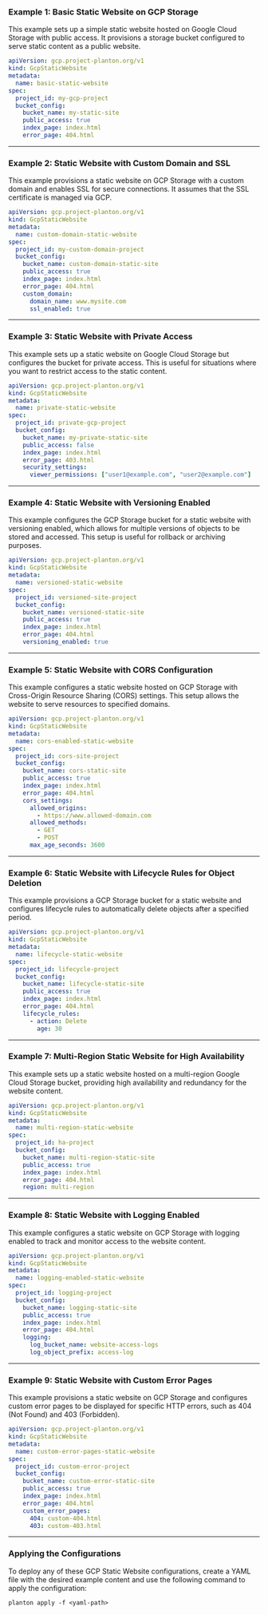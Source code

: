 

### Example 1: Basic Static Website on GCP Storage

This example sets up a simple static website hosted on Google Cloud Storage with public access. It provisions a storage bucket configured to serve static content as a public website.

```yaml
apiVersion: gcp.project-planton.org/v1
kind: GcpStaticWebsite
metadata:
  name: basic-static-website
spec:
  project_id: my-gcp-project
  bucket_config:
    bucket_name: my-static-site
    public_access: true
    index_page: index.html
    error_page: 404.html
```

---

### Example 2: Static Website with Custom Domain and SSL

This example provisions a static website on GCP Storage with a custom domain and enables SSL for secure connections. It assumes that the SSL certificate is managed via GCP.

```yaml
apiVersion: gcp.project-planton.org/v1
kind: GcpStaticWebsite
metadata:
  name: custom-domain-static-website
spec:
  project_id: my-custom-domain-project
  bucket_config:
    bucket_name: custom-domain-static-site
    public_access: true
    index_page: index.html
    error_page: 404.html
    custom_domain:
      domain_name: www.mysite.com
      ssl_enabled: true
```

---

### Example 3: Static Website with Private Access

This example sets up a static website on Google Cloud Storage but configures the bucket for private access. This is useful for situations where you want to restrict access to the static content.

```yaml
apiVersion: gcp.project-planton.org/v1
kind: GcpStaticWebsite
metadata:
  name: private-static-website
spec:
  project_id: private-gcp-project
  bucket_config:
    bucket_name: my-private-static-site
    public_access: false
    index_page: index.html
    error_page: 403.html
    security_settings:
      viewer_permissions: ["user1@example.com", "user2@example.com"]
```

---

### Example 4: Static Website with Versioning Enabled

This example configures the GCP Storage bucket for a static website with versioning enabled, which allows for multiple versions of objects to be stored and accessed. This setup is useful for rollback or archiving purposes.

```yaml
apiVersion: gcp.project-planton.org/v1
kind: GcpStaticWebsite
metadata:
  name: versioned-static-website
spec:
  project_id: versioned-site-project
  bucket_config:
    bucket_name: versioned-static-site
    public_access: true
    index_page: index.html
    error_page: 404.html
    versioning_enabled: true
```

---

### Example 5: Static Website with CORS Configuration

This example configures a static website hosted on GCP Storage with Cross-Origin Resource Sharing (CORS) settings. This setup allows the website to serve resources to specified domains.

```yaml
apiVersion: gcp.project-planton.org/v1
kind: GcpStaticWebsite
metadata:
  name: cors-enabled-static-website
spec:
  project_id: cors-site-project
  bucket_config:
    bucket_name: cors-static-site
    public_access: true
    index_page: index.html
    error_page: 404.html
    cors_settings:
      allowed_origins:
        - https://www.allowed-domain.com
      allowed_methods:
        - GET
        - POST
      max_age_seconds: 3600
```

---

### Example 6: Static Website with Lifecycle Rules for Object Deletion

This example provisions a GCP Storage bucket for a static website and configures lifecycle rules to automatically delete objects after a specified period.

```yaml
apiVersion: gcp.project-planton.org/v1
kind: GcpStaticWebsite
metadata:
  name: lifecycle-static-website
spec:
  project_id: lifecycle-project
  bucket_config:
    bucket_name: lifecycle-static-site
    public_access: true
    index_page: index.html
    error_page: 404.html
    lifecycle_rules:
      - action: Delete
        age: 30
```

---

### Example 7: Multi-Region Static Website for High Availability

This example sets up a static website hosted on a multi-region Google Cloud Storage bucket, providing high availability and redundancy for the website content.

```yaml
apiVersion: gcp.project-planton.org/v1
kind: GcpStaticWebsite
metadata:
  name: multi-region-static-website
spec:
  project_id: ha-project
  bucket_config:
    bucket_name: multi-region-static-site
    public_access: true
    index_page: index.html
    error_page: 404.html
    region: multi-region
```

---

### Example 8: Static Website with Logging Enabled

This example configures a static website on GCP Storage with logging enabled to track and monitor access to the website content.

```yaml
apiVersion: gcp.project-planton.org/v1
kind: GcpStaticWebsite
metadata:
  name: logging-enabled-static-website
spec:
  project_id: logging-project
  bucket_config:
    bucket_name: logging-static-site
    public_access: true
    index_page: index.html
    error_page: 404.html
    logging:
      log_bucket_name: website-access-logs
      log_object_prefix: access-log
```

---

### Example 9: Static Website with Custom Error Pages

This example provisions a static website on GCP Storage and configures custom error pages to be displayed for specific HTTP errors, such as 404 (Not Found) and 403 (Forbidden).

```yaml
apiVersion: gcp.project-planton.org/v1
kind: GcpStaticWebsite
metadata:
  name: custom-error-pages-static-website
spec:
  project_id: custom-error-project
  bucket_config:
    bucket_name: custom-error-static-site
    public_access: true
    index_page: index.html
    error_page: 404.html
    custom_error_pages:
      404: custom-404.html
      403: custom-403.html
```

---

### Applying the Configurations

To deploy any of these GCP Static Website configurations, create a YAML file with the desired example content and use the following command to apply the configuration:

```shell
planton apply -f <yaml-path>
```
